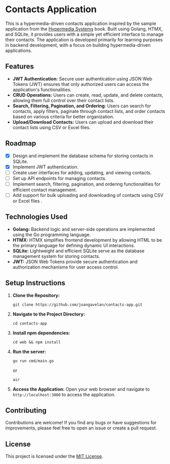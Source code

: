 # Contacts Application

This is a hypermedia-driven contacts application inspired by the sample application from the
[Hypermedia Systems](https://hypermedia.systems/) book. Built using Golang, HTMX, and SQLite, it provides users with a simple yet efficient interface to manage their contacts. The application is developed primarily for learning purposes in backend development, with a focus on building hypermedia-driven applications.

## Features

- **JWT Authentication:** Secure user authentication using JSON Web Tokens (JWT) ensures that only authorized users can access the application's functionalities.
- **CRUD Operations:** Users can create, read, update, and delete contacts, allowing them full control over their contact lists.
- **Search, Filtering, Pagination, and Ordering**: Users can search for contacts, apply filters, paginate through contact lists, and order contacts based on various criteria for better organization.
- **Upload/Download Contacts:** Users can upload and download their contact lists using CSV or Excel files.

## Roadmap

- [x] Design and implement the database schema for storing contacts in SQLite.
- [x] Implement JWT authentication.
- [ ] Create user interfaces for adding, updating, and viewing contacts.
- [ ] Set up API endpoints for managing contacts.
- [ ] Implement search, filtering, pagination, and ordering functionalities for efficient contact management.
- [ ] Add support for bulk uploading and downloading of contacts using CSV or Excel files .

## Technologies Used

- **Golang:** Backend logic and server-side operations are implemented using the Go programming language.
- **HTMX:** HTMX simplifies frontend development by allowing HTML to be the primary language for defining dynamic UI interactions.
- **SQLite:** Lightweight and efficient SQLite serve as the database management system for storing contacts.
- **JWT:** JSON Web Tokens provide secure authentication and authorization mechanisms for user access control.

## Setup Instructions

1. **Clone the Repository:**

   ```
   git clone https://github.com/joangavelan/contacts-app.git
   ```

2. **Navigate to the Project Directory:**
   ```
   cd contacts-app
   ```
3. **Install npm dependencies:**

   ```
   cd web && npm install
   ```

4. **Run the server:**

   ```
   go run cmd/main.go
   ```

   or

   ```
   air
   ```

5. **Access the Application:**
   Open your web browser and navigate to `http://localhost:3000` to access the application.

## Contributing

Contributions are welcome! If you find any bugs or have suggestions for improvements, please feel free to open an issue or create a pull request.

## License

This project is licensed under the [MIT License](LICENSE).
